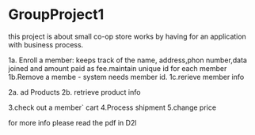 # GroupProject1

this project is about small co-op  store works by having for an application with business process.

 1a. Enroll a member: keeps track of the name, address,phon number,data joined and amount paid as fee.maintain unique id for each member
1b.Remove a membe - system needs member id.
1c.rerieve member info

2a. ad Products
2b. retrieve product info



3.check out a member` cart
4.Process shipment
5.change price

for more info please read the pdf in D2l

